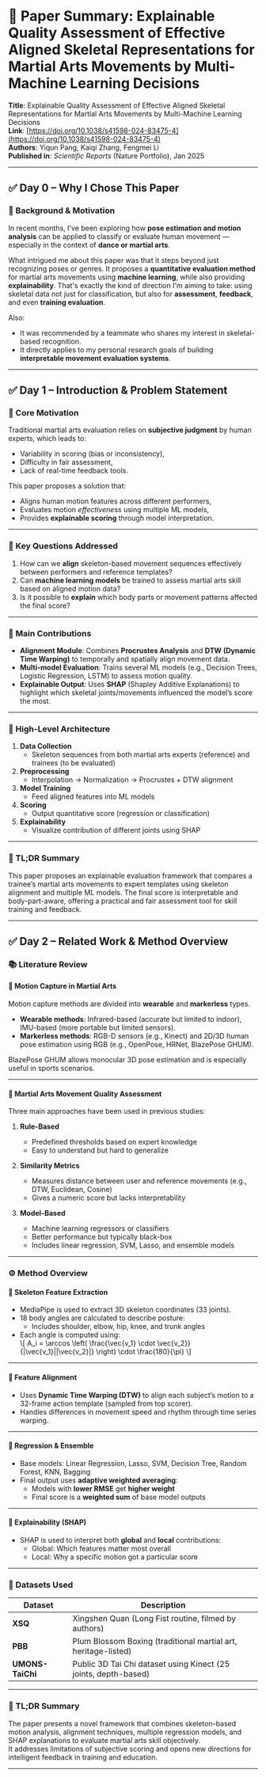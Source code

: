 # 📄 Paper Summary: Explainable Quality Assessment of Effective Aligned Skeletal Representations for Martial Arts Movements by Multi-Machine Learning Decisions

**Title**: Explainable Quality Assessment of Effective Aligned Skeletal Representations for Martial Arts Movements by Multi-Machine Learning Decisions  
**Link**: [https://doi.org/10.1038/s41598-024-83475-4](https://doi.org/10.1038/s41598-024-83475-4)  
**Authors**: Yiqun Pang, Kaiqi Zhang, Fengmei Li  
**Published in**: *Scientific Reports* (Nature Portfolio), Jan 2025  

---

## ✅ Day 0 – Why I Chose This Paper

### 📌 Background & Motivation

In recent months, I've been exploring how **pose estimation and motion analysis** can be applied to classify or evaluate human movement — especially in the context of **dance or martial arts**.

What intrigued me about this paper was that it steps beyond just recognizing poses or genres. It proposes a **quantitative evaluation method** for martial arts movements using **machine learning**, while also providing **explainability**. That's exactly the kind of direction I'm aiming to take: using skeletal data not just for classification, but also for **assessment**, **feedback**, and even **training evaluation**.

Also:
- It was recommended by a teammate who shares my interest in skeletal-based recognition.
- It directly applies to my personal research goals of building **interpretable movement evaluation systems**.

---

## ✅ Day 1 – Introduction & Problem Statement

### 📌 Core Motivation

Traditional martial arts evaluation relies on **subjective judgment** by human experts, which leads to:
- Variability in scoring (bias or inconsistency),
- Difficulty in fair assessment,
- Lack of real-time feedback tools.

This paper proposes a solution that:
- Aligns human motion features across different performers,
- Evaluates motion *effectiveness* using multiple ML models,
- Provides **explainable scoring** through model interpretation.

---

### 📌 Key Questions Addressed

1. How can we **align** skeleton-based movement sequences effectively between performers and reference templates?  
2. Can **machine learning models** be trained to assess martial arts skill based on aligned motion data?  
3. Is it possible to **explain** which body parts or movement patterns affected the final score?

---

### 📌 Main Contributions

- **Alignment Module**: Combines **Procrustes Analysis** and **DTW (Dynamic Time Warping)** to temporally and spatially align movement data.  
- **Multi-model Evaluation**: Trains several ML models (e.g., Decision Trees, Logistic Regression, LSTM) to assess motion quality.  
- **Explainable Output**: Uses **SHAP** (Shapley Additive Explanations) to highlight which skeletal joints/movements influenced the model’s score the most.

---

### 📌 High-Level Architecture

1. **Data Collection**  
   - Skeleton sequences from both martial arts experts (reference) and trainees (to be evaluated)  
2. **Preprocessing**  
   - Interpolation → Normalization → Procrustes + DTW alignment  
3. **Model Training**  
   - Feed aligned features into ML models  
4. **Scoring**  
   - Output quantitative score (regression or classification)  
5. **Explainability**  
   - Visualize contribution of different joints using SHAP

---

### 📌 TL;DR Summary

This paper proposes an explainable evaluation framework that compares a trainee’s martial arts movements to expert templates using skeleton alignment and multiple ML models. The final score is interpretable and body-part-aware, offering a practical and fair assessment tool for skill training and feedback.

---

## ✅ Day 2 – Related Work & Method Overview

### 📚 Literature Review

#### 🔹 Motion Capture in Martial Arts  
Motion capture methods are divided into **wearable** and **markerless** types.  
- **Wearable methods**: Infrared-based (accurate but limited to indoor), IMU-based (more portable but limited sensors).  
- **Markerless methods**: RGB-D sensors (e.g., Kinect) and 2D/3D human pose estimation using RGB (e.g., OpenPose, HRNet, BlazePose GHUM).  

BlazePose GHUM allows monocular 3D pose estimation and is especially useful in sports scenarios.

---

#### 🔹 Martial Arts Movement Quality Assessment  
Three main approaches have been used in previous studies:

1. **Rule-Based**  
   - Predefined thresholds based on expert knowledge  
   - Easy to understand but hard to generalize  

2. **Similarity Metrics**  
   - Measures distance between user and reference movements (e.g., DTW, Euclidean, Cosine)  
   - Gives a numeric score but lacks interpretability  

3. **Model-Based**  
   - Machine learning regressors or classifiers  
   - Better performance but typically black-box  
   - Includes linear regression, SVM, Lasso, and ensemble models

---

### ⚙️ Method Overview

#### 🔹 Skeleton Feature Extraction  
- MediaPipe is used to extract 3D skeleton coordinates (33 joints).  
- 18 body angles are calculated to describe posture:  
  - Includes shoulder, elbow, hip, knee, and trunk angles  
- Each angle is computed using:  
  \\[ A_i = \arccos \left( \frac{\vec{v_1} \cdot \vec{v_2}}{|\vec{v_1}||\vec{v_2}|} \right) \cdot \frac{180}{\pi} \\]

---

#### 🔹 Feature Alignment  
- Uses **Dynamic Time Warping (DTW)** to align each subject’s motion to a 32-frame action template (sampled from top scorer).  
- Handles differences in movement speed and rhythm through time series warping.

---

#### 🔹 Regression & Ensemble  
- Base models: Linear Regression, Lasso, SVM, Decision Tree, Random Forest, KNN, Bagging  
- Final output uses **adaptive weighted averaging**:  
  - Models with **lower RMSE** get **higher weight**  
  - Final score is a **weighted sum** of base model outputs

---

#### 🔹 Explainability (SHAP)  
- SHAP is used to interpret both **global** and **local** contributions:  
  - Global: Which features matter most overall  
  - Local: Why a specific motion got a particular score

---

### 🧪 Datasets Used

| Dataset         | Description |
|----------------|-------------|
| **XSQ**         | Xingshen Quan (Long Fist routine, filmed by authors)  
| **PBB**         | Plum Blossom Boxing (traditional martial art, heritage-listed)  
| **UMONS-TaiChi**| Public 3D Tai Chi dataset using Kinect (25 joints, depth-based)

---

### 📌 TL;DR Summary

The paper presents a novel framework that combines skeleton-based motion analysis, alignment techniques, multiple regression models, and SHAP explanations to evaluate martial arts skill objectively.  
It addresses limitations of subjective scoring and opens new directions for intelligent feedback in training and education.

---
